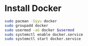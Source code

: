 # Install Docker

```bash
sudo pacman -Syyu docker
sudo groupadd docker
sudo usermod -aG docker $usermod
sudo systemctl enable docker.service
sudo systemctl start docker.service
```
